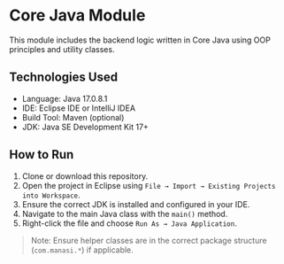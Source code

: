 # Core Java Module

This module includes the backend logic written in Core Java using OOP principles and utility classes.

## Technologies Used
- Language: Java 17.0.8.1
- IDE: Eclipse IDE or IntelliJ IDEA
- Build Tool: Maven (optional)
- JDK: Java SE Development Kit 17+

## How to Run
1. Clone or download this repository.
2. Open the project in Eclipse using `File → Import → Existing Projects into Workspace`.
3. Ensure the correct JDK is installed and configured in your IDE.
4. Navigate to the main Java class with the `main()` method.
5. Right-click the file and choose `Run As → Java Application`.

> Note: Ensure helper classes are in the correct package structure (`com.manasi.*`) if applicable.

